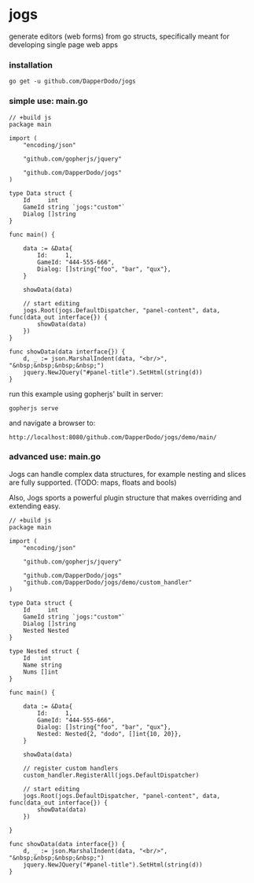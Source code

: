 # jogs

generate editors (web forms) from go structs, specifically meant for developing single page web apps

### installation

	go get -u github.com/DapperDodo/jogs

### simple use: main.go

	// +build js
	package main

	import (
		"encoding/json"

		"github.com/gopherjs/jquery"

		"github.com/DapperDodo/jogs"
	)

	type Data struct {
		Id     int
		GameId string `jogs:"custom"`
		Dialog []string
	}

	func main() {

		data := &Data{
			Id:     1,
			GameId: "444-555-666",
			Dialog: []string{"foo", "bar", "qux"},
		}

		showData(data)

		// start editing
		jogs.Root(jogs.DefaultDispatcher, "panel-content", data, func(data_out interface{}) {
			showData(data)
		})
	}

	func showData(data interface{}) {
		d, _ := json.MarshalIndent(data, "<br/>", "&nbsp;&nbsp;&nbsp;&nbsp;")
		jquery.NewJQuery("#panel-title").SetHtml(string(d))
	}

run this example using gopherjs' built in server:

	gopherjs serve

and navigate a browser to:

	http://localhost:8080/github.com/DapperDodo/jogs/demo/main/

### advanced use: main.go

Jogs can handle complex data structures, for example nesting and slices are fully supported. (TODO: maps, floats and bools)

Also, Jogs sports a powerful plugin structure that makes overriding and extending easy.


	// +build js
	package main

	import (
		"encoding/json"

		"github.com/gopherjs/jquery"

		"github.com/DapperDodo/jogs"
		"github.com/DapperDodo/jogs/demo/custom_handler"
	)

	type Data struct {
		Id     int
		GameId string `jogs:"custom"`
		Dialog []string
		Nested Nested
	}

	type Nested struct {
		Id   int
		Name string
		Nums []int
	}

	func main() {

		data := &Data{
			Id:     1,
			GameId: "444-555-666",
			Dialog: []string{"foo", "bar", "qux"},
			Nested: Nested{2, "dodo", []int{10, 20}},
		}

		showData(data)

		// register custom handlers
		custom_handler.RegisterAll(jogs.DefaultDispatcher)

		// start editing
		jogs.Root(jogs.DefaultDispatcher, "panel-content", data, func(data_out interface{}) {
			showData(data)
		})

	}

	func showData(data interface{}) {
		d, _ := json.MarshalIndent(data, "<br/>", "&nbsp;&nbsp;&nbsp;&nbsp;")
		jquery.NewJQuery("#panel-title").SetHtml(string(d))
	}
